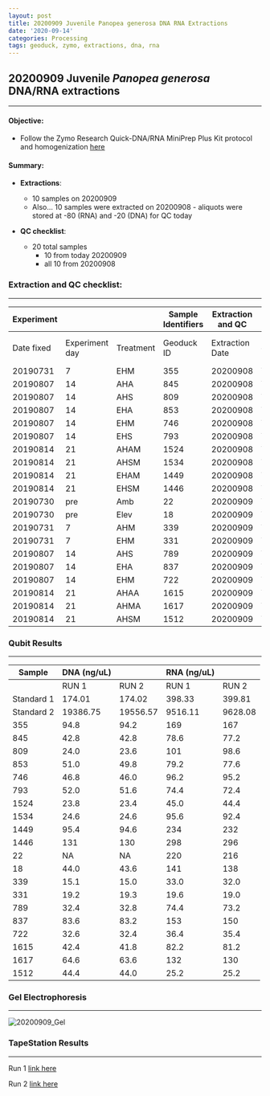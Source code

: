```yaml
---
layout: post
title: 20200909 Juvenile Panopea generosa DNA RNA Extractions
date: '2020-09-14'
categories: Processing
tags: geoduck, zymo, extractions, dna, rna
---
```

## 20200909 Juvenile *Panopea generosa* DNA/RNA extractions
----------

#### **Objective:**

- Follow the Zymo Research Quick-DNA/RNA MiniPrep Plus Kit protocol and homogenization [here](https://github.com/SamGurr/SamJGurr_Lab_Notebook/blob/master/_posts/2020-08-19-Updated-protocol-DNA-RNA-Extraction-of-geoduck-samples-(Zymo-kit).md)


#### Summary:
  - **Extractions**:
    - 10 samples on 20200909
    - Also... 10 samples were extracted on 20200908 - aliquots were stored at -80 (RNA) and -20 (DNA) for QC today

  - **QC checklist**:
    - 20 total samples
      - 10 from today 20200909
      - all 10 from 20200908


### **Extraction and QC checklist:**
----------

| Experiment  | | | Sample Identifiers |  Extraction and QC | | |  |
| ---| --- |  --- | --- | ---| --- | --- | --- |
| Date fixed | Experiment day | Treatment | Geoduck ID |  Extraction Date | Qubit completed (Y/N) | Gel completed (Y/N) | TapeStation completed (Y/N) |
| 20190731 | 7   | EHM  | 355  | 20200908  | Y | Y | Y |
| 20190807 | 14  | AHA  | 845  | 20200908  | Y | Y | Y |
| 20190807 | 14  | AHS  | 809  | 20200908  | Y | Y | Y |
| 20190807 | 14  | EHA  | 853  | 20200908  | Y | Y | Y |
| 20190807 | 14  | EHM  | 746  | 20200908  | Y | Y | Y |
| 20190807 | 14  | EHS  | 793  | 20200908  | Y | Y | Y |
| 20190814 | 21  | AHAM | 1524 | 20200908  | Y | Y | Y |
| 20190814 | 21  | AHSM | 1534 | 20200908  | Y | Y | Y |
| 20190814 | 21  | EHAM | 1449 | 20200908  | Y | Y | Y |
| 20190814 | 21  | EHSM | 1446 | 20200908  | Y | Y | Y |
| 20190730 | pre | Amb  | 22   | 20200909  | Y | Y | Y |
| 20190730 | pre | Elev | 18   | 20200909  | Y | Y | Y |
| 20190731 | 7   | AHM  | 339  | 20200909  | Y | Y | Y |
| 20190731 | 7   | EHM  | 331  | 20200909  | Y | Y | Y |
| 20190807 | 14  | AHS  | 789  | 20200909  | Y | Y | Y |
| 20190807 | 14  | EHA  | 837  | 20200909  | Y | Y | Y |
| 20190807 | 14  | EHM  | 722  | 20200909  | Y | Y | Y |
| 20190814 | 21  | AHAA | 1615 | 20200909  | Y | Y | Y |
| 20190814 | 21  | AHMA | 1617 | 20200909  | Y | Y | Y |
| 20190814 | 21  | AHSM | 1512 | 20200909  | Y | Y | Y |



### Qubit Results
----------

| Sample      | DNA (ng/uL)  |              |   RNA (ng/uL) 	|                |
| ------      | -----------  |       -      |  -------------  |        -       |
|             |    RUN 1     |     RUN 2    |      RUN 1      |     RUN 2      |
| Standard 1 	|    174.01    |    174.02    |      398.33   	|     399.81     |
| Standard 2 	|   19386.75   |   19556.57   |     9516.11   	|     9628.08    |
| 355       	|      94.8    |     94.2     |      169      	|      167       |
| 845       	|     42.8     |     42.8     |      78.6      	|      77.2      |
| 809       	|     24.0     |     23.6     |      101      	|      98.6      |
| 853       	|     51.0     |     49.8     |      79.2      	|      77.6      |
| 746       	|     46.8     |     46.0     |      96.2     	|      95.2      |
| 793       	|     52.0     |     51.6     |      74.4      	|      72.4      |
| 1524       	|     23.8     |     23.4     |      45.0    	  |      44.4      |
| 1534      	|     24.6     |     24.6     |      95.6     	|      92.4      |
| 1449       	|     95.4     |     94.6     |      234      	|      232       |
| 1446       	|     131      |     130      |      298      	|      296       |
| 22         	|     NA       |     NA       |      220      	|      216       |
| 18        	|     44.0     |     43.6     |      141       	|      138       |
| 339       	|     15.1     |     15.0     |      33.0     	|      32.0      |
| 331       	|     19.2     |     19.3     |      19.6      	|      19.0      |
| 789       	|     32.4     |     32.8     |      74.4     	|      73.2      |
| 837       	|     83.6     |     83.2     |      153       	|      150       |
| 722       	|     32.6     |     32.4     |      36.4      	|      35.4      |
| 1615       	|     42.4     |     41.8     |     82.2       	|      81.2      |
| 1617       	|     64.6     |     63.6     |      132      	|      130       |
| 1512       	|     44.4     |     44.0     |      25.2      	|      25.2      |


### Gel Electrophoresis
----------

![20200909_Gel](https://samgurr.github.io/SamJGurr_Lab_Notebook/images/20200909_Gel.jpg "20200909_Gel")


### TapeStation Results
----------

Run 1 [link here](https://github.com/SamGurr/SamJGurr_Lab_Notebook/blob/master/images/2020-09-09%20-%2016.44.41.pdf)

Run 2 [link here](https://github.com/SamGurr/SamJGurr_Lab_Notebook/blob/master/images/2020-09-09%20-%2016.56.21.pdf)

